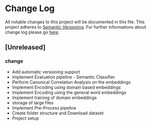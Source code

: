 # Change Log
All notable changes to this project will be documented in this file.
This project adheres to [Semantic Versioning](http://semver.org/).
For further informations about change log please go [here](http://keepachangelog.com/en/0.3.0/).

## [Unreleased]
### change
- Add automatic versioning support 
- Implement Evaluation pipeline - Semantic Classifier
- Perform Canonical Correlation Analysis on the embeddings 
- Implement Encoding using domain based embeddings 
- Implement Encoding using the general word embeddings
- Implement training of domain embeddings
- storage of large files
- Implement Pre-Process pipeline 
- Create folder structure and Download dataset
- Project setup
